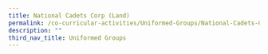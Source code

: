 ```yaml
---
title: National Cadets Corp (Land)
permalink: /co-curricular-activities/Uniformed-Groups/National-Cadets-Corp-Land/
description: ""
third_nav_title: Uniformed Groups
---
```

